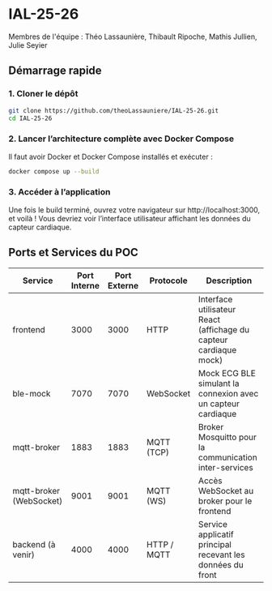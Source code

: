 # IAL-25-26

Membres de l'équipe : Théo Lassaunière, Thibault Ripoche, Mathis Jullien, Julie Seyier

## Démarrage rapide

### 1. Cloner le dépôt

```bash
git clone https://github.com/theoLassauniere/IAL-25-26.git
cd IAL-25-26
```

### 2. Lancer l’architecture complète avec Docker Compose

Il faut avoir Docker et Docker Compose installés et exécuter :

```bash
docker compose up --build
```

### 3. Accéder à l’application

Une fois le build terminé, ouvrez votre navigateur sur http://localhost:3000, et voilà ! 
Vous devriez voir l’interface utilisateur affichant les données du capteur cardiaque.

## Ports et Services du POC

| Service | Port Interne | Port Externe | Protocole | Description |
|----------|---------------|---------------|------------|--------------|
| frontend | 3000 | 3000 | HTTP | Interface utilisateur React (affichage du capteur cardiaque mock) |
| ble-mock | 7070 | 7070 | WebSocket | Mock ECG BLE simulant la connexion avec un capteur cardiaque |
| mqtt-broker | 1883 | 1883 | MQTT (TCP) | Broker Mosquitto pour la communication inter-services |
| mqtt-broker (WebSocket) | 9001 | 9001 | MQTT (WS) | Accès WebSocket au broker pour le frontend |
| backend (à venir) | 4000 | 4000 | HTTP / MQTT | Service applicatif principal recevant les données du front |
